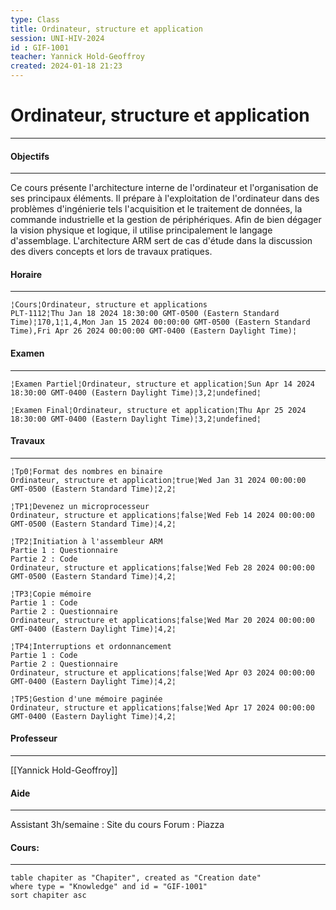 ```yaml
---
type: Class
title: Ordinateur, structure et application
session: UNI-HIV-2024
id : GIF-1001
teacher: Yannick Hold-Geoffroy
created: 2024-01-18 21:23
---
```

# Ordinateur, structure et application 
----
#### Objectifs
------
Ce cours présente l'architecture interne de l'ordinateur et l'organisation de ses principaux éléments. Il prépare à l'exploitation de l'ordinateur dans des problèmes d'ingénierie tels l'acquisition et le traitement de données, la commande industrielle et la gestion de périphériques. Afin de bien dégager la vision physique et logique, il utilise principalement le langage d'assemblage. L'architecture ARM sert de cas d'étude dans la discussion des divers concepts et lors de travaux pratiques.
#### Horaire
----
```Event
¦Cours¦Ordinateur, structure et applications
PLT-1112¦Thu Jan 18 2024 18:30:00 GMT-0500 (Eastern Standard Time)¦170,1¦1,4,Mon Jan 15 2024 00:00:00 GMT-0500 (Eastern Standard Time),Fri Apr 26 2024 00:00:00 GMT-0400 (Eastern Daylight Time)¦
```
#### Examen
----
```Event
¦Examen Partiel¦Ordinateur, structure et application¦Sun Apr 14 2024 18:30:00 GMT-0400 (Eastern Daylight Time)¦3,2¦undefined¦
```
```Event
¦Examen Final¦Ordinateur, structure et application¦Thu Apr 25 2024 18:30:00 GMT-0400 (Eastern Daylight Time)¦3,2¦undefined¦
```

#### Travaux
----
```TODU
¦Tp0¦Format des nombres en binaire
Ordinateur, structure et application¦true¦Wed Jan 31 2024 00:00:00 GMT-0500 (Eastern Standard Time)¦2,2¦
```
```TODU
¦TP1¦Devenez un microprocesseur
Ordinateur, structure et applications¦false¦Wed Feb 14 2024 00:00:00 GMT-0500 (Eastern Standard Time)¦4,2¦
```
```TODU
¦TP2¦Initiation à l'assembleur ARM
Partie 1 : Questionnaire
Partie 2 : Code
Ordinateur, structure et applications¦false¦Wed Feb 28 2024 00:00:00 GMT-0500 (Eastern Standard Time)¦4,2¦
```
```TODU
¦TP3¦Copie mémoire
Partie 1 : Code
Partie 2 : Questionnaire
Ordinateur, structure et applications¦false¦Wed Mar 20 2024 00:00:00 GMT-0400 (Eastern Daylight Time)¦4,2¦
```
```TODU
¦TP4¦Interruptions et ordonnancement
Partie 1 : Code
Partie 2 : Questionnaire
Ordinateur, structure et applications¦false¦Wed Apr 03 2024 00:00:00 GMT-0400 (Eastern Daylight Time)¦4,2¦
```
```TODU
¦TP5¦Gestion d'une mémoire paginée
Ordinateur, structure et applications¦false¦Wed Apr 17 2024 00:00:00 GMT-0400 (Eastern Daylight Time)¦4,2¦
```

#### Professeur
----
[[Yannick Hold-Geoffroy]]

#### Aide
----
Assistant 3h/semaine : Site du cours
Forum : Piazza
#### Cours:
----
```dataview
table chapiter as "Chapiter", created as "Creation date"
where type = "Knowledge" and id = "GIF-1001"
sort chapiter asc
```